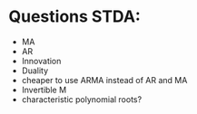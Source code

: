 # Questions STDA:

- MA
- AR
- Innovation
- Duality
- cheaper to use ARMA instead of AR and MA
- Invertible M
- characteristic polynomial roots?